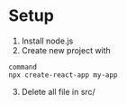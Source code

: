 # Setup
1. Install node.js
2. Create new project with
```
command
npx create-react-app my-app
```
3. Delete all file in src/
